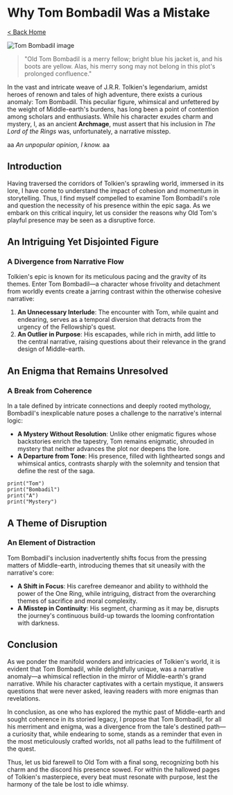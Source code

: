# Why Tom Bombadil Was a Mistake

[< Back Home](/)

![Tom Bombadil image](/images/tom.png)

> "Old Tom Bombadil is a merry fellow; bright blue his jacket is, and his boots are yellow. Alas, his merry song may not belong in this plot's prolonged confluence."

In the vast and intricate weave of J.R.R. Tolkien's legendarium, amidst heroes of renown and tales of high adventure, there exists a curious anomaly: Tom Bombadil. This peculiar figure, whimsical and unfettered by the weight of Middle-earth's burdens, has long been a point of contention among scholars and enthusiasts. While his character exudes charm and mystery, I, as an ancient **Archmage**, must assert that his inclusion in _The Lord of the Rings_ was, unfortunately, a narrative misstep.

aa _An unpopular opinion, I know._ aa

## Introduction

Having traversed the corridors of Tolkien's sprawling world, immersed in its lore, I have come to understand the impact of cohesion and momentum in storytelling. Thus, I find myself compelled to examine Tom Bombadil's role and question the necessity of his presence within the epic saga. As we embark on this critical inquiry, let us consider the reasons why Old Tom's playful presence may be seen as a disruptive force.

## An Intriguing Yet Disjointed Figure

### A Divergence from Narrative Flow

Tolkien's epic is known for its meticulous pacing and the gravity of its themes. Enter Tom Bombadil—a character whose frivolity and detachment from worldly events create a jarring contrast within the otherwise cohesive narrative:

1. **An Unnecessary Interlude**: The encounter with Tom, while quaint and endearing, serves as a temporal diversion that detracts from the urgency of the Fellowship's quest.
2. **An Outlier in Purpose**: His escapades, while rich in mirth, add little to the central narrative, raising questions about their relevance in the grand design of Middle-earth.

## An Enigma that Remains Unresolved

### A Break from Coherence

In a tale defined by intricate connections and deeply rooted mythology, Bombadil's inexplicable nature poses a challenge to the narrative's internal logic:

- **A Mystery Without Resolution**: Unlike other enigmatic figures whose backstories enrich the tapestry, Tom remains enigmatic, shrouded in mystery that neither advances the plot nor deepens the lore.
- **A Departure from Tone**: His presence, filled with lighthearted songs and whimsical antics, contrasts sharply with the solemnity and tension that define the rest of the saga.

```
print("Tom")
print("Bombadil")
print("A")
print("Mystery")
```

## A Theme of **Disruption**

### An Element of Distraction

Tom Bombadil's inclusion inadvertently shifts focus from the pressing matters of Middle-earth, introducing themes that sit uneasily with the narrative's core:

- **A Shift in Focus**: His carefree demeanor and ability to withhold the power of the One Ring, while intriguing, distract from the overarching themes of sacrifice and moral complexity.
- **A Misstep in Continuity**: His segment, charming as it may be, disrupts the journey's continuous build-up towards the looming confrontation with darkness.

## Conclusion

As we ponder the manifold wonders and intricacies of Tolkien's world, it is evident that Tom Bombadil, while delightfully unique, was a narrative anomaly—a whimsical reflection in the mirror of Middle-earth's grand narrative. While his character captivates with a certain mystique, it answers questions that were never asked, leaving readers with more enigmas than revelations.

In conclusion, as one who has explored the mythic past of Middle-earth and sought coherence in its storied legacy, I propose that Tom Bombadil, for all his merriment and enigma, was a divergence from the tale's destined path—a curiosity that, while endearing to some, stands as a reminder that even in the most meticulously crafted worlds, not all paths lead to the fulfillment of the quest.

Thus, let us bid farewell to Old Tom with a final song, recognizing both his charm and the discord his presence sowed. For within the hallowed pages of Tolkien's masterpiece, every beat must resonate with purpose, lest the harmony of the tale be lost to idle whimsy.
